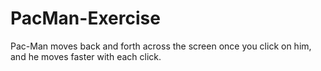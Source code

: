 # PacMan-Exercise
Pac-Man moves back and forth across the screen once you click on him, and he moves faster with each click.
